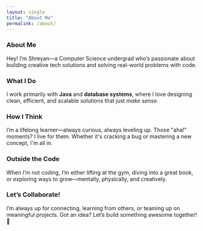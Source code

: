 ```yaml
---
layout: single
title: "About Me"
permalink: /about/
---
```


### **About Me**  
Hey! I’m Shreyan—a Computer Science undergrad who’s passionate about building creative tech solutions and solving real-world problems with code.  

### **What I Do**  
I work primarily with **Java** and **database systems**, where I love designing clean, efficient, and scalable solutions that just *make sense*.  

### **How I Think**  
I’m a lifelong learner—always curious, always leveling up. Those "aha!" moments? I live for them. Whether it's cracking a bug or mastering a new concept, I'm all in.  

### **Outside the Code**  
When I’m not coding, I’m either lifting at the gym, diving into a great book, or exploring ways to grow—mentally, physically, and creatively.  

### **Let’s Collaborate!**  
I’m always up for connecting, learning from others, or teaming up on meaningful projects. Got an idea? Let’s build something awesome together! 🚀  
